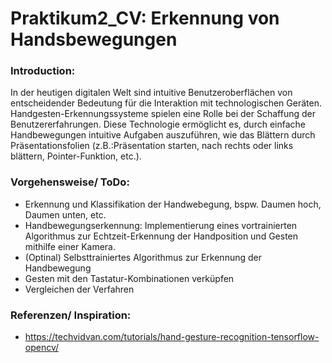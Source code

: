 # Praktikum2_CV: Erkennung von Handsbewegungen 
### Introduction:
In der heutigen digitalen Welt sind intuitive Benutzeroberflächen von entscheidender Bedeutung für die Interaktion mit technologischen Geräten. Handgesten-Erkennungssysteme spielen eine Rolle bei der Schaffung der Benutzererfahrungen. Diese Technologie ermöglicht es, durch einfache Handbewegungen intuitive Aufgaben auszuführen, wie das Blättern durch Präsentationsfolien (z.B.:Präsentation starten, nach rechts oder links blättern, Pointer-Funktion, etc.).
### Vorgehensweise/ ToDo:
- Erkennung und Klassifikation der Handwebegung, bspw. Daumen hoch, Daumen unten, etc. 
- Handbewegungserkennung: Implementierung eines vortrainierten Algorithmus zur Echtzeit-Erkennung der Handposition und Gesten mithilfe einer Kamera.
- (Optinal) Selbsttrainiertes Algorithmus zur Erkennung der Handbewegung
- Gesten mit den Tastatur-Kombinationen verküpfen
- Vergleichen der Verfahren

### Referenzen/ Inspiration:
- https://techvidvan.com/tutorials/hand-gesture-recognition-tensorflow-opencv/
